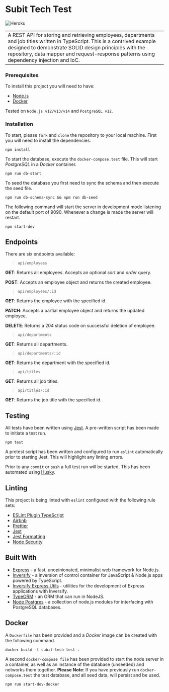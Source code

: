 # Subit Tech Test

![Heroku](https://github.com/J-R-Oliver/subit-tech-test/workflows/Heroku/badge.svg)

<table>
<tr>
<td>
A REST API for storing and retrieving employees, departments and job titles written in TypeScript. This is a contrived example designed to demonstrate SOLID design principles with the repository, data mapper and request-response patterns using dependency injection and IoC.
</td>
</tr>
</table>

### Prerequisites

To install this project you will need to have:

- [Node.js](https://nodejs.org)
- [Docker](https://www.docker.com)

Tested on `Node.js v12/v13/v14` and `PostgreSQL v12`.

### Installation

To start, please `fork` and `clone` the repository to your local machine. First you will need to install the dependencies.

```
npm install
```

To start the database, execute the `docker-compose.test` file. This will start _PostgreSQL_ in a _Docker_ container.

```
npm run db-start
```

To seed the database you first need to sync the schema and then execute the seed file.

```
npm run db-schema-sync && npm run db-seed
```

The following command will start the server in development mode listening on the default port of 9090. Whenever a change is made the server will restart.

```
npm start-dev
```

## Endpoints

There are six endpoints available:

> `api/employees`

**GET**: Returns all employees. Accepts an optional _sort_ and _order_ query.

**POST**: Accepts an employee object and returns the created employee.

> `api/employees/:id`

**GET**: Returns the employee with the specified id.

**PATCH**: Accepts a partial employee object and returns the updated employee.

**DELETE**: Returns a 204 status code on successful deletion of employee.

> `api/departments`

**GET**: Returns all departments.

> `api/departments/:id`

**GET**: Returns the department with the specified id.

> `api/titles`

**GET**: Returns all job titles.

> `api/titles/:id`

**GET**: Returns the job title with the specified id.

## Testing

All tests have been written using [Jest](https://jestjs.io). A pre-written script has been made to initiate a test run.

```
npm test
```

A pretest script has been written and configured to run `eslint` automatically prior to starting Jest. This will highlight any linting errors.

Prior to any `commit` or `push` a full test run will be started. This has been automated using [Husky](https://github.com/typicode/husky).

## Linting

This project is being linted with `eslint` configured with the following rule sets:

- [ESLint Plugin TypeScript](https://github.com/typescript-eslint/typescript-eslint/tree/master/packages/eslint-plugin)
- [Airbnb](https://github.com/airbnb/javascript/tree/master/packages/eslint-config-airbnb)
- [Prettier](https://github.com/prettier/eslint-config-prettier)
- [Jest](https://github.com/jest-community/eslint-plugin-jest)
- [Jest Formatting](https://github.com/dangreenisrael/eslint-plugin-jest-formatting)
- [Node Security](https://github.com/nodesecurity/eslint-plugin-security)

## Built With

- [Express](http://expressjs.com) - a fast, unopinionated, minimalist web framework for Node.js.
- [Inversify](http://inversify.io) - a inversion of control container
  for JavaScript & Node.js apps powered by TypeScript.
- [Inversify Express Utils](https://github.com/inversify/inversify-express-utils) - utilities for the development of Express applications with Inversify.
- [TypeORM](https://typeorm.io/#/) - an ORM that can run in NodeJS.
- [Node Postgres](https://node-postgres.com) - a collection of node.js modules for interfacing with PostgreSQL databases.

## Docker

A `Dockerfile` has been provided and a _Docker_ image can be created with the following command.

```
docker build -t subit-tech-test .
```

A second `docker-compose file` has been provided to start the node server in a container, as well as an instance of the database (unseeded) and networks them together. **Please Note**: If you have previously run `docker-compose.test` the test database, and all seed data, will persist and be used.

```
npm run start-dev-docker
```
